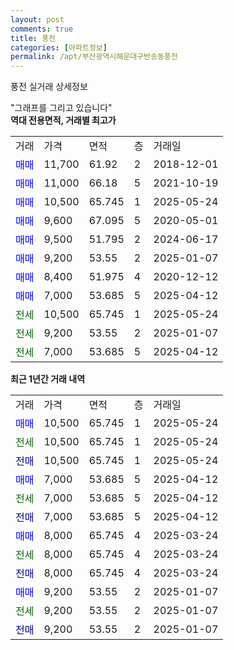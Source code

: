 ```yaml
---
layout: post
comments: true
title: 풍전
categories: [아파트정보]
permalink: /apt/부산광역시해운대구반송동풍전
---
```


풍전 실거래 상세정보

<script type="text/javascript">
  google.charts.load('current', {'packages':['line', 'corechart']});
  google.charts.setOnLoadCallback(drawChart);

  function drawChart() {
    var data = new google.visualization.DataTable();
    data.addColumn('date', '거래일');
    data.addColumn('number', "매매");
    data.addColumn('number', "전세");
    data.addColumn('number', "전매");

    data.addRows([[new Date(Date.parse("2025-05-24")), 10500, null, null], [new Date(Date.parse("2025-05-24")), null, 10500, null], [new Date(Date.parse("2025-05-24")), null, null, 10500], [new Date(Date.parse("2025-04-12")), 7000, null, null], [new Date(Date.parse("2025-04-12")), null, 7000, null], [new Date(Date.parse("2025-04-12")), null, null, 7000], [new Date(Date.parse("2025-03-24")), 8000, null, null], [new Date(Date.parse("2025-03-24")), null, 8000, null], [new Date(Date.parse("2025-03-24")), null, null, 8000], [new Date(Date.parse("2025-01-07")), 9200, null, null], [new Date(Date.parse("2025-01-07")), null, 9200, null], [new Date(Date.parse("2025-01-07")), null, null, 9200]]);

    var options = {
      hAxis: {
        format: 'yyyy/MM/dd'
      },    
      lineWidth: 0,
      pointsVisible: true,    
      title: '최근 1년간 유형별 실거래가 분포',
      legend: { position: 'bottom' }
    };

    var formatter = new google.visualization.NumberFormat({pattern:'###,###'} );
    formatter.format(data, 1);
    formatter.format(data, 2);
    
    setTimeout(function() {
        var chart = new google.visualization.LineChart(document.getElementById('columnchart_material'));
        chart.draw(data, (options));
        document.getElementById('loading').style.display = 'none';
    }, 200);
  }
</script>


<div id="loading" style="z-index:20; display: block; margin-left: 0px">"그래프를 그리고 있습니다"</div>
<div id="columnchart_material" style="width: 95%; margin-left: 0px; display: block"></div>
<!-- contents start -->
<b>역대 전용면적, 거래별 최고가</b>
<table class="sortable">
    <tr>
      <td>거래</td>
      <td>가격</td>
      <td>면적</td>
      <td>층</td>
      <td>거래일</td>
    </tr>
        <tr>
          <td><a style="color: blue">매매</a></td>
          <td>11,700</td>
          <td>61.92</td>
          <td>2</td>
          <td>2018-12-01</td>
        </tr>            <tr>
          <td><a style="color: blue">매매</a></td>
          <td>11,000</td>
          <td>66.18</td>
          <td>5</td>
          <td>2021-10-19</td>
        </tr>            <tr>
          <td><a style="color: blue">매매</a></td>
          <td>10,500</td>
          <td>65.745</td>
          <td>1</td>
          <td>2025-05-24</td>
        </tr>            <tr>
          <td><a style="color: blue">매매</a></td>
          <td>9,600</td>
          <td>67.095</td>
          <td>5</td>
          <td>2020-05-01</td>
        </tr>            <tr>
          <td><a style="color: blue">매매</a></td>
          <td>9,500</td>
          <td>51.795</td>
          <td>2</td>
          <td>2024-06-17</td>
        </tr>            <tr>
          <td><a style="color: blue">매매</a></td>
          <td>9,200</td>
          <td>53.55</td>
          <td>2</td>
          <td>2025-01-07</td>
        </tr>            <tr>
          <td><a style="color: blue">매매</a></td>
          <td>8,400</td>
          <td>51.975</td>
          <td>4</td>
          <td>2020-12-12</td>
        </tr>            <tr>
          <td><a style="color: blue">매매</a></td>
          <td>7,000</td>
          <td>53.685</td>
          <td>5</td>
          <td>2025-04-12</td>
        </tr>        
        <tr>
              <td><a style="color: darkgreen">전세</a></td>
              <td>10,500</td>
              <td>65.745</td>
              <td>1</td>
              <td>2025-05-24</td>
            </tr>            <tr>
              <td><a style="color: darkgreen">전세</a></td>
              <td>9,200</td>
              <td>53.55</td>
              <td>2</td>
              <td>2025-01-07</td>
            </tr>            <tr>
              <td><a style="color: darkgreen">전세</a></td>
              <td>7,000</td>
              <td>53.685</td>
              <td>5</td>
              <td>2025-04-12</td>
            </tr>        
    
</table>

<b>최근 1년간 거래 내역</b>

<table class="sortable">
    <tr>
      <td>거래</td>
      <td>가격</td>
      <td>면적</td>
      <td>층</td>
      <td>거래일</td>
    </tr>
    <tr>
      <td><a style="color: blue">매매</a></td>
      <td>10,500</td>
      <td>65.745</td>
      <td>1</td>
      <td>2025-05-24</td>
    </tr>          <tr>
      <td><a style="color: darkgreen">전세</a></td>
      <td>10,500</td>
      <td>65.745</td>
      <td>1</td>
      <td>2025-05-24</td>
    </tr>          <tr>
      <td><a style="color: darkblue">전매</a></td>
      <td>10,500</td>
      <td>65.745</td>
      <td>1</td>
      <td>2025-05-24</td>
    </tr>          <tr>
      <td><a style="color: blue">매매</a></td>
      <td>7,000</td>
      <td>53.685</td>
      <td>5</td>
      <td>2025-04-12</td>
    </tr>          <tr>
      <td><a style="color: darkgreen">전세</a></td>
      <td>7,000</td>
      <td>53.685</td>
      <td>5</td>
      <td>2025-04-12</td>
    </tr>          <tr>
      <td><a style="color: darkblue">전매</a></td>
      <td>7,000</td>
      <td>53.685</td>
      <td>5</td>
      <td>2025-04-12</td>
    </tr>          <tr>
      <td><a style="color: blue">매매</a></td>
      <td>8,000</td>
      <td>65.745</td>
      <td>4</td>
      <td>2025-03-24</td>
    </tr>          <tr>
      <td><a style="color: darkgreen">전세</a></td>
      <td>8,000</td>
      <td>65.745</td>
      <td>4</td>
      <td>2025-03-24</td>
    </tr>          <tr>
      <td><a style="color: darkblue">전매</a></td>
      <td>8,000</td>
      <td>65.745</td>
      <td>4</td>
      <td>2025-03-24</td>
    </tr>          <tr>
      <td><a style="color: blue">매매</a></td>
      <td>9,200</td>
      <td>53.55</td>
      <td>2</td>
      <td>2025-01-07</td>
    </tr>          <tr>
      <td><a style="color: darkgreen">전세</a></td>
      <td>9,200</td>
      <td>53.55</td>
      <td>2</td>
      <td>2025-01-07</td>
    </tr>          <tr>
      <td><a style="color: darkblue">전매</a></td>
      <td>9,200</td>
      <td>53.55</td>
      <td>2</td>
      <td>2025-01-07</td>
    </tr>      </table>
<!-- contents end -->    

